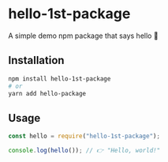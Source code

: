 # hello-1st-package

A simple demo npm package that says hello 👋

## Installation

```bash
npm install hello-1st-package
# or
yarn add hello-package
```

## Usage

```js
const hello = require("hello-1st-package");

console.log(hello()); // 👉 "Hello, world!"
```
